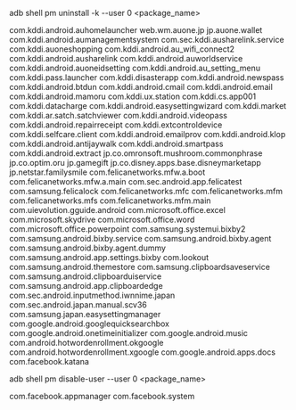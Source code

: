 
adb shell pm uninstall -k --user 0 <package_name>

com.kddi.android.auhomelauncher
web.wm.auone.jp
jp.auone.wallet
com.kddi.android.aumanagementsystem
com.sec.kddi.ausharelink.service
com.kddi.auoneshopping
com.kddi.android.au_wifi_connect2
com.kddi.android.ausharelink
com.kddi.android.auworldservice
com.kddi.android.auoneidsetting
com.kddi.android.au_setting_menu
com.kddi.pass.launcher
com.kddi.disasterapp
com.kddi.android.newspass
com.kddi.android.btdun
com.kddi.android.cmail
com.kddi.android.email
com.kddi.android.mamoru
com.kddi.ux.station
com.kddi.cs.app001
com.kddi.datacharge
com.kddi.android.easysettingwizard
com.kddi.market
com.kddi.ar.satch.satchviewer
com.kddi.android.videopass
com.kddi.android.repairreceipt
com.kddi.extcontroldevice
com.kddi.selfcare.client
com.kddi.android.emailprov
com.kddi.android.klop
com.kddi.android.antijaywalk
com.kddi.android.smartpass
com.kddi.android.extract
jp.co.omronsoft.mushroom.commonphrase
jp.co.optim.oru
jp.gamegift
jp.co.disney.apps.base.disneymarketapp
jp.netstar.familysmile
com.felicanetworks.mfw.a.boot
com.felicanetworks.mfw.a.main
com.sec.android.app.felicatest
com.samsung.felicalock
com.felicanetworks.mfc
com.felicanetworks.mfm
com.felicanetworks.mfs
com.felicanetworks.mfm.main
com.uievolution.gguide.android
com.microsoft.office.excel
com.microsoft.skydrive
com.microsoft.office.word
com.microsoft.office.powerpoint
com.samsung.systemui.bixby2
com.samsung.android.bixby.service
com.samsung.android.bixby.agent
com.samsung.android.bixby.agent.dummy
com.samsung.android.app.settings.bixby
com.lookout
com.samsung.android.themestore
com.samsung.clipboardsaveservice
com.samsung.android.clipboarduiservice
com.samsung.android.app.clipboardedge
com.sec.android.inputmethod.iwnnime.japan
com.sec.android.japan.manual.scv36
com.samsung.japan.easysettingmanager
com.google.android.googlequicksearchbox 
com.google.android.onetimeinitializer
com.google.android.music
com.android.hotwordenrollment.okgoogle
com.android.hotwordenrollment.xgoogle
com.google.android.apps.docs
com.facebook.katana

adb shell pm disable-user --user 0 <package_name>

com.facebook.appmanager
com.facebook.system
